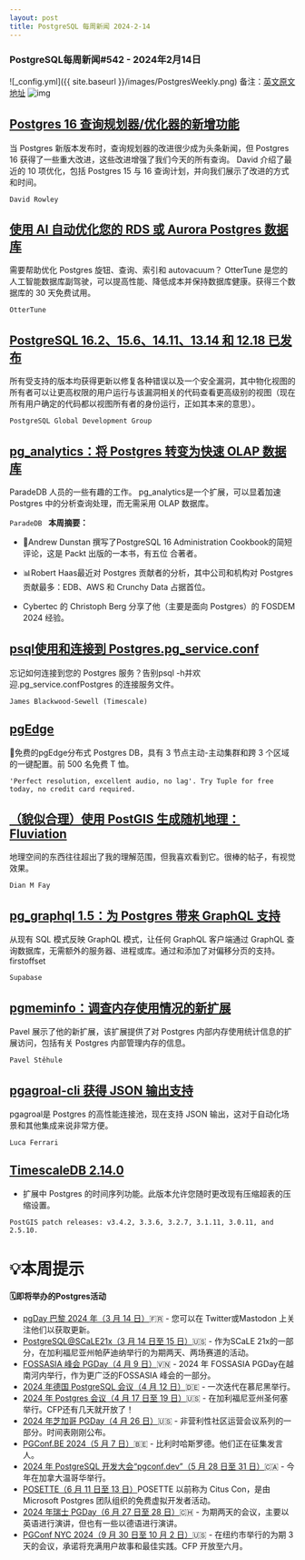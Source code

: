 ```yaml
---
layout: post
title: PostgreSQL 每周新闻 2024-2-14
---
```

### PostgreSQL每周新闻#542 - 2024年2月14日
![_config.yml]({{ site.baseurl }}/images/PostgresWeekly.png)
备注：[英文原文地址](https://postgresweekly.com/issues/542)
![img](https://res.cloudinary.com/cpress/image/upload/w_1280,e_sharpen:60,q_auto/tg37ghcxv1nev4za1jd3.jpg)
## [Postgres 16 查询规划器/优化器的新增功能](https://postgresweekly.com/link/151246/web)
当 Postgres 新版本发布时，查询规划器的改进很少成为头条新闻，但 Postgres 16 获得了一些重大改进，这些改进增强了我们今天的所有查询。 David 介绍了最近的 10 项优化，包括 Postgres 15 与 16 查询计划，并向我们展示了改进的方式和时间。


`David Rowley `
## [使用 AI 自动优化您的 RDS 或 Aurora Postgres 数据库](https://postgresweekly.com/link/151245/web)
需要帮助优化 Postgres 旋钮、查询、索引和 autovacuum？ OtterTune 是您的人工智能数据库副驾驶，可以提高性能、降低成本并保持数据库健康。获得三个数据库的 30 天免费试用。


`OtterTune `
## [PostgreSQL 16.2、15.6、14.11、13.14 和 12.18 已发布](https://postgresweekly.com/link/151248/web)
所有受支持的版本均获得更新以修复各种错误以及一个安全漏洞，其中物化视图的所有者可以让更高权限的用户运行与该漏洞相关的代码查看更高级别的视图（现在所有用户确定的代码都以视图所有者的身份运行，正如其本来的意思）。


`PostgreSQL Global Development Group `
## [pg_analytics：将 Postgres 转变为快速 OLAP 数据库](https://postgresweekly.com/link/151283/web)
ParadeDB 人员的一些有趣的工作。 pg_analytics是一个扩展，可以显着加速 Postgres 中的分析查询处理，而无需采用 OLAP 数据库。


`ParadeDB `
**本周摘要：**
*   📗Andrew Dunstan 撰写了PostgreSQL 16 Administration Cookbook的简短评论，这是 Packt 出版的一本书，有五位 合著者。


*   📊Robert Haas最近对 Postgres 贡献者的分析，其中公司和机构对 Postgres 贡献最多：EDB、AWS 和 Crunchy Data 占据首位。


*   Cybertec 的 Christoph Berg 分享了他（主要是面向 Postgres）的 FOSDEM 2024 经验。


## [psql使用和连接到 Postgres.pg_service.conf](https://postgresweekly.com/link/151251/web)
忘记如何连接到您的 Postgres 服务？告别psql -h并欢迎.pg_service.confPostgres 的连接服务文件。


`James Blackwood-Sewell (Timescale) `
## [pgEdge](https://postgresweekly.com/link/151255/web)
📢免费的pgEdge分布式 Postgres DB，具有 3 节点主动-主动集群和跨 3 个区域的一键配置。前 500 名免费 T 恤。


`'Perfect resolution, excellent audio, no lag'. Try Tuple for free today, no credit card required.`
## [（貌似合理）使用 PostGIS 生成随机地理：Fluviation](https://postgresweekly.com/link/151253/web)
地理空间的东西往往超出了我的理解范围，但我喜欢看到它。很棒的帖子，有视觉效果。


`Dian M Fay `
## [pg_graphql 1.5：为 Postgres 带来 GraphQL 支持](https://postgresweekly.com/link/151258/web)
从现有 SQL 模式反映 GraphQL 模式，让任何 GraphQL 客户端通过 GraphQL 查询数据库，无需额外的服务器、进程或库。通过和添加了对偏移分页的支持。firstoffset


`Supabase `
## [pgmeminfo：调查内存使用情况的新扩展](https://postgresweekly.com/link/151260/web)
Pavel 展示了他的新扩展，该扩展提供了对 Postgres 内部内存使用统计信息的扩展访问，包括有关 Postgres 内部管理内存的信息。


`Pavel Stěhule `
## [pgagroal-cli 获得 JSON 输出支持](https://postgresweekly.com/link/151261/web)
pgagroal是 Postgres 的高性能连接池，现在支持 JSON 输出，这对于自动化场景和其他集成来说非常方便。


`Luca Ferrari `
## [TimescaleDB 2.14.0](https://postgresweekly.com/link/151264/web)
 - 扩展中 Postgres 的时间序列功能。此版本允许您随时更改现有压缩超表的压缩设置。


`PostGIS patch releases: v3.4.2, 3.3.6, 3.2.7, 3.1.11, 3.0.11, and 2.5.10.`


# 💡本周提示


**🗓即将举办的Postgres活动**
- [pgDay 巴黎 2024 年（3 月 14 日）](https://postgresweekly.com/link/151266/web)🇫🇷 - 您可以在 Twitter或Mastodon 上关注他们以获取更新。
- [PostgreSQL@SCaLE21x（3 月 14 日至 15 日）](https://postgresweekly.com/link/151269/web)🇺🇸 - 作为SCaLE 21x的一部分，在加利福尼亚州帕萨迪纳举行的为期两天、两场赛道的活动。
- [FOSSASIA 峰会 PGDay（4 月 9 日）](https://postgresweekly.com/link/151271/web)🇻🇳 -  2024 年 FOSSASIA PGDay在越南河内举行，作为更广泛的FOSSASIA 峰会的一部分。
- [2024 年德国 PostgreSQL 会议（4 月 12 日）](https://postgresweekly.com/link/151272/web)🇩🇪 - 一次迭代在慕尼黑举行。
- [2024 年 Postgres 会议（4 月 17 日至 19 日）](https://postgresweekly.com/link/151273/web)🇺🇸 - 在加利福尼亚州圣何塞举行。CFP还有几天就开放了！
- [2024 年芝加哥 PGDay（4 月 26 日）](https://postgresweekly.com/link/151275/web)🇺🇸 - 非营利性社区运营会议系列的一部分。时间表刚刚公布。
- [PGConf.BE 2024（5 月 7 日）](https://postgresweekly.com/link/151276/web)🇧🇪 - 比利时哈斯罗德。他们正在征集发言人。
- [2024 年 PostgreSQL 开发大会“pgconf.dev”（5 月 28 日至 31 日）](https://postgresweekly.com/link/151278/web)🇨🇦 - 今年在加拿大温哥华举行。
- [POSETTE（6 月 11 日至 13 日）](https://postgresweekly.com/link/151279/web)POSETTE 以前称为 Citus Con，是由 Microsoft Postgres 团队组织的免费虚拟开发者活动。
- [2024 年瑞士 PGDay（6 月 27 日至 28 日）](https://postgresweekly.com/link/151280/web)🇨🇭 - 为期两天的会议，主要以英语进行演讲，但也有一些以德语进行演讲。
- [PGConf NYC 2024（9 月 30 日至 10 月 2 日）](https://postgresweekly.com/link/151281/web)🇺🇸 - 在纽约市举行的为期 3 天的会议，承诺将充满用户故事和最佳实践。CFP 开放至六月。
